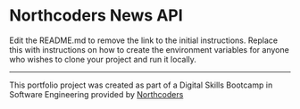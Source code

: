 # Northcoders News API

Edit the README.md to remove the link to the initial instructions. Replace this with instructions on how to create the environment variables for anyone who wishes to clone your project and run it locally.

--- 

This portfolio project was created as part of a Digital Skills Bootcamp in Software Engineering provided by [Northcoders](https://northcoders.com/)

